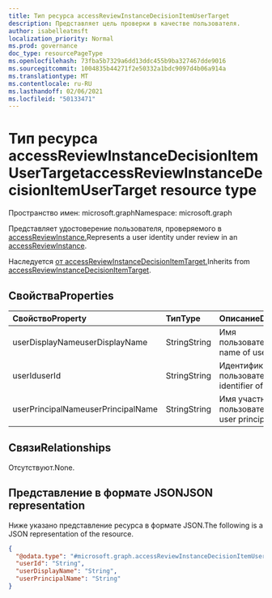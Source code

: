 ```yaml
---
title: Тип ресурса accessReviewInstanceDecisionItemUserTarget
description: Представляет цель проверки в качестве пользователя.
author: isabelleatmsft
localization_priority: Normal
ms.prod: governance
doc_type: resourcePageType
ms.openlocfilehash: 73fba5b7329a6dd13ddc455b9ba327467dde9016
ms.sourcegitcommit: 1004835b44271f2e50332a1bdc9097d4b06a914a
ms.translationtype: MT
ms.contentlocale: ru-RU
ms.lasthandoff: 02/06/2021
ms.locfileid: "50133471"
---
```

# <a name="accessreviewinstancedecisionitemusertarget-resource-type"></a><span data-ttu-id="706ef-103">Тип ресурса accessReviewInstanceDecisionItemUserTarget</span><span class="sxs-lookup"><span data-stu-id="706ef-103">accessReviewInstanceDecisionItemUserTarget resource type</span></span>

<span data-ttu-id="706ef-104">Пространство имен: microsoft.graph</span><span class="sxs-lookup"><span data-stu-id="706ef-104">Namespace: microsoft.graph</span></span>

<span data-ttu-id="706ef-105">Представляет удостоверение пользователя, проверяемого в [accessReviewInstance.](accessreviewinstance.md)</span><span class="sxs-lookup"><span data-stu-id="706ef-105">Represents a user identity under review in an [accessReviewInstance](accessreviewinstance.md).</span></span>

<span data-ttu-id="706ef-106">Наследуется [от accessReviewInstanceDecisionItemTarget.](../resources/accessreviewinstancedecisionitemtarget.md)</span><span class="sxs-lookup"><span data-stu-id="706ef-106">Inherits from [accessReviewInstanceDecisionItemTarget](../resources/accessreviewinstancedecisionitemtarget.md).</span></span>

## <a name="properties"></a><span data-ttu-id="706ef-107">Свойства</span><span class="sxs-lookup"><span data-stu-id="706ef-107">Properties</span></span>
|<span data-ttu-id="706ef-108">Свойство</span><span class="sxs-lookup"><span data-stu-id="706ef-108">Property</span></span>|<span data-ttu-id="706ef-109">Тип</span><span class="sxs-lookup"><span data-stu-id="706ef-109">Type</span></span>|<span data-ttu-id="706ef-110">Описание</span><span class="sxs-lookup"><span data-stu-id="706ef-110">Description</span></span>|
|:---|:---|:---|
| <span data-ttu-id="706ef-111">userDisplayName</span><span class="sxs-lookup"><span data-stu-id="706ef-111">userDisplayName</span></span> | <span data-ttu-id="706ef-112">String</span><span class="sxs-lookup"><span data-stu-id="706ef-112">String</span></span> | <span data-ttu-id="706ef-113">Имя пользователя.</span><span class="sxs-lookup"><span data-stu-id="706ef-113">The name of user.</span></span> |
| <span data-ttu-id="706ef-114">userId</span><span class="sxs-lookup"><span data-stu-id="706ef-114">userId</span></span> | <span data-ttu-id="706ef-115">String</span><span class="sxs-lookup"><span data-stu-id="706ef-115">String</span></span> | <span data-ttu-id="706ef-116">Идентификатор пользователя.</span><span class="sxs-lookup"><span data-stu-id="706ef-116">The identifier of user.</span></span> |
| <span data-ttu-id="706ef-117">userPrincipalName</span><span class="sxs-lookup"><span data-stu-id="706ef-117">userPrincipalName</span></span> | <span data-ttu-id="706ef-118">String</span><span class="sxs-lookup"><span data-stu-id="706ef-118">String</span></span> | <span data-ttu-id="706ef-119">Имя участника-пользователя.</span><span class="sxs-lookup"><span data-stu-id="706ef-119">The user principal name.</span></span> |

## <a name="relationships"></a><span data-ttu-id="706ef-120">Связи</span><span class="sxs-lookup"><span data-stu-id="706ef-120">Relationships</span></span>
<span data-ttu-id="706ef-121">Отсутствуют.</span><span class="sxs-lookup"><span data-stu-id="706ef-121">None.</span></span>

## <a name="json-representation"></a><span data-ttu-id="706ef-122">Представление в формате JSON</span><span class="sxs-lookup"><span data-stu-id="706ef-122">JSON representation</span></span>
<span data-ttu-id="706ef-123">Ниже указано представление ресурса в формате JSON.</span><span class="sxs-lookup"><span data-stu-id="706ef-123">The following is a JSON representation of the resource.</span></span>
<!-- {
  "blockType": "resource",
  "@odata.type": "microsoft.graph.accessReviewInstanceDecisionItemUserTarget"
}
-->
``` json
{
  "@odata.type": "#microsoft.graph.accessReviewInstanceDecisionItemUserTarget",
  "userId": "String",
  "userDisplayName": "String",
  "userPrincipalName": "String"
}
```
